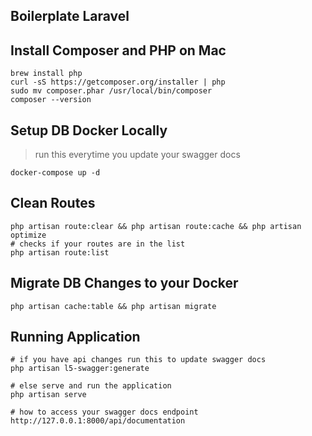 ## Boilerplate Laravel
> 

## Install Composer and PHP on Mac

```
brew install php
curl -sS https://getcomposer.org/installer | php
sudo mv composer.phar /usr/local/bin/composer
composer --version
```

## Setup DB Docker Locally
> run this everytime you update your swagger docs
```
docker-compose up -d 
```

## Clean Routes
```
php artisan route:clear && php artisan route:cache && php artisan optimize
# checks if your routes are in the list
php artisan route:list 
```

## Migrate DB Changes to your Docker
```
php artisan cache:table && php artisan migrate
```

## Running Application

```
# if you have api changes run this to update swagger docs
php artisan l5-swagger:generate

# else serve and run the application
php artisan serve

# how to access your swagger docs endpoint
http://127.0.0.1:8000/api/documentation
```
